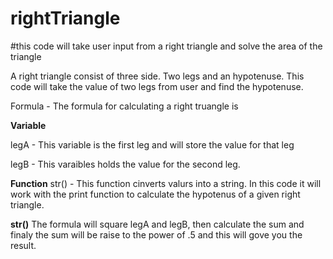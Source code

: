 # rightTriangle
#this code will take user input from a right triangle and solve the area of the triangle

A right triangle consist of three side. Two legs and an hypotenuse. This code will take the value of two legs from user and find the hypotenuse. 

Formula - The formula for calculating a right truangle is 

**Variable**

legA - This variable is the first leg and will store the value for that leg

legB - This varaibles holds the value for the second leg. 

**Function** 
str() - This function cinverts valurs into a string. In this code it will work with the print function to calculate the hypotenus of a given right triangle. 

**str()**
The formula will square legA and legB, then calculate the sum and finaly the sum will be raise to the power of .5 and this will gove you the result. 
